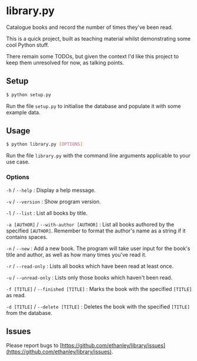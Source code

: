 # library.py
Catalogue books and record the number of times they've been read.

This is a quick project, built as teaching material whilst demonstrating some cool Python stuff.

There remain some TODOs, but given the context I'd like this project to keep them unresolved for now, as talking points.

## Setup
```sh
$ python setup.py
```

Run the file `setup.py` to initialise the database and populate it with some example data.

## Usage
```sh
$ python library.py [OPTIONS]
```

Run the file `library.py` with the command line arguments applicable to your use case.

### Options

`-h` / `--help`
: Display a help message.

`-v` / `--version`
: Show program version.

`-l` / `--list`
: List all books by title.

`-a [AUTHOR]` / `--with-author [AUTHOR]`
: List all books authored by the specified `[AUTHOR]`. Remember to format the author's name as a string if it contains spaces.

`-n` / `--new`
: Add a new book. The program will take user input for the book's title and author, as well as how many times you've read it.

`-r` / `--read-only`
: Lists all books which have been read at least once.

`-u` / `--unread-only`
: Lists only those books which haven't been read.

`-f [TITLE]` / `--finished [TITLE]`
: Marks the book with the specified `[TITLE]` as read.

`-d [TITLE]` / `--delete [TITLE]`
: Deletes the book with the specified `[TITLE]` from the database.

## Issues
Please report bugs to [https://github.com/ethanley/library/issues](https://github.com/ethanley/library/issues).
